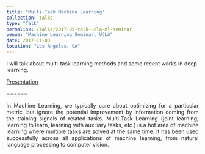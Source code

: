 ```yaml
---
title: "Multi-Task Machine Learning"
collection: talks
type: "Talk"
permalink: /talks/2017-09-talk-ucla-ml-seminar
venue: "Machine Learning Seminar, UCLA"
date: 2017-11-03
location: "Los Angeles, CA"
---
```


I will talk about multi-task learning methods and some recent works in deep learning.

[Presentation](http://yunshengb.com/wp-content/uploads/2017/11/Multi-Task-Machine-Learning.pdf)

======

<p align="justify">
  In Machine Learning, we typically care about optimizing for a particular metric, but ignore the potential improvement by information coming from the training signals of related tasks. Multi-Task Learning (joint learning, learning to learn, learning with auxiliary tasks, etc.) is a hot area of machine learning where multiple tasks are solved at the same time. It has been used successfully across all applications of machine learning, from natural language processing to computer vision.
</p>
